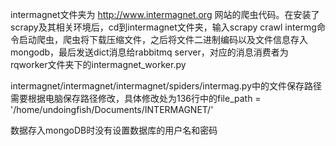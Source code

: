 intermagnet文件夹为  http://www.intermagnet.org  网站的爬虫代码。在安装了scrapy及其相关环境后，cd到intermagnet文件夹，输入scrapy crawl intermg命令启动爬虫，爬虫将下载压缩文件，之后将文件二进制编码以及文件信息存入mongodb，最后发送dict消息给rabbitmq server，对应的消息消费者为rqworker文件夹下的intermagnet_worker.py


intermagnet/intermagnet/intermagnet/spiders/intermag.py中的文件保存路径需要根据电脑保存路径修改，具体修改处为136行中的file_path = '/home/undoingfish/Documents/INTERMAGNET/'



数据存入mongoDB时没有设置数据库的用户名和密码
